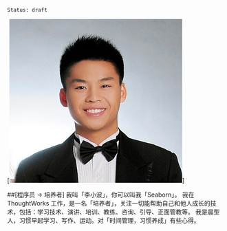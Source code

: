 ```
Status: draft
```

[![](./_image/avatar.jpg)]

##[程序员 -> 培养者]
我叫「李小波」，你可以叫我「Seaborn」。
我在 ThoughtWorks 工作，是一名「培养者」，关注一切能帮助自己和他人成长的技术，包括：学习技术、演讲、培训、教练、咨询、引导、正面管教等。
我是晨型人，习惯早起学习、写作、运动。对「时间管理，习惯养成」有些心得。